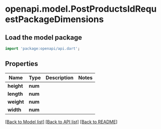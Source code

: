 # openapi.model.PostProductsIdRequestPackageDimensions

## Load the model package
```dart
import 'package:openapi/api.dart';
```

## Properties
Name | Type | Description | Notes
------------ | ------------- | ------------- | -------------
**height** | **num** |  | 
**length** | **num** |  | 
**weight** | **num** |  | 
**width** | **num** |  | 

[[Back to Model list]](../README.md#documentation-for-models) [[Back to API list]](../README.md#documentation-for-api-endpoints) [[Back to README]](../README.md)


